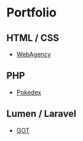 # Portfolio

## HTML / CSS

- [WebAgency](https://github.com/Nolwenn-Borgne/WebAgency)

## PHP

- [Pokedex](https://github.com/Nolwenn-Borgne/Pokedex)

## Lumen / Laravel
- [GOT](https://github.com/Nolwenn-Borgne/GOT)

